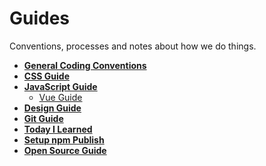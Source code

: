 # Guides

Conventions, processes and notes about how we do things.

- **[General Coding Conventions](./coding/)**
- **[CSS Guide](./css/)**
- **[JavaScript Guide](./javascript/)**
    - [Vue Guide](./javascript/vue)
- **[Design Guide](./design/)**
- **[Git Guide](./git/)**
- **[Today I Learned](./til/)**
- **[Setup npm Publish](./npm)**
- **[Open Source Guide](./opensource)**
